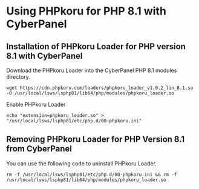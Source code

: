 # Using PHPkoru for PHP 8.1 with CyberPanel

## Installation of PHPkoru Loader for PHP version 8.1 with CyberPanel

Download the PHPkoru Loader into the CyberPanel PHP 8.1 modules directory.
```shell
wget https://cdn.phpkoru.com/loaders/phpkoru_loader_v1.0.2_lin_8.1.so -O /usr/local/lsws/lsphp81/lib64/php/modules/phpkoru_loader.so
```

Enable PHPkoru Loader
```shell
echo "extension=phpkoru_loader.so" > "/usr/local/lsws/lsphp81/etc/php.d/00-phpkoru.ini"
```

## Removing PHPkoru Loader for PHP Version 8.1 from CyberPanel

You can use the following code to uninstall PHPkoru Loader.
```shell
rm -f /usr/local/lsws/lsphp81/etc/php.d/00-phpkoru.ini && rm -f /usr/local/lsws/lsphp81/lib64/php/modules/phpkoru_loader.so
```